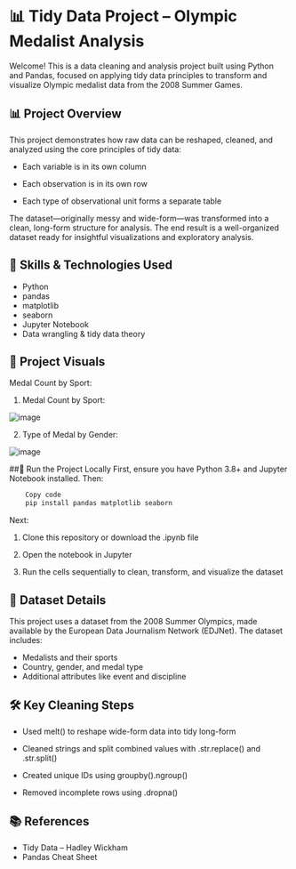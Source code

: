 
# 📊 Tidy Data Project – Olympic Medalist Analysis
Welcome! This is a data cleaning and analysis project built using Python and Pandas, focused on applying tidy data principles to transform and visualize Olympic medalist data from the 2008 Summer Games.

## 📊 Project Overview
This project demonstrates how raw data can be reshaped, cleaned, and analyzed using the core principles of tidy data:

- Each variable is in its own column

- Each observation is in its own row

- Each type of observational unit forms a separate table

The dataset—originally messy and wide-form—was transformed into a clean, long-form structure for analysis. The end result is a well-organized dataset ready for insightful visualizations and exploratory analysis.

## 🧠 Skills & Technologies Used
- Python
- pandas
- matplotlib
- seaborn
- Jupyter Notebook
- Data wrangling & tidy data theory

## 📸 Project Visuals
Medal Count by Sport:
1. Medal Count by Sport:
   
![image](https://github.com/user-attachments/assets/0f579052-09de-4007-a9a5-ff1e1d31492f)

2. Type of Medal by Gender:
   
![image](https://github.com/user-attachments/assets/bf2ec66b-3305-41f7-b364-96d829a6d2e2)

##🚀 Run the Project Locally
First, ensure you have Python 3.8+ and Jupyter Notebook installed. Then:

```bash
    Copy code
    pip install pandas matplotlib seaborn
```
Next:

1. Clone this repository or download the .ipynb file

2. Open the notebook in Jupyter

3. Run the cells sequentially to clean, transform, and visualize the dataset

## 📄 Dataset Details
This project uses a dataset from the 2008 Summer Olympics, made available by the European Data Journalism Network (EDJNet). The dataset includes:

- Medalists and their sports
- Country, gender, and medal type
- Additional attributes like event and discipline

## 🛠 Key Cleaning Steps
- Used melt() to reshape wide-form data into tidy long-form

- Cleaned strings and split combined values with .str.replace() and .str.split()

- Created unique IDs using groupby().ngroup()

- Removed incomplete rows using .dropna()

## 📚 References
- Tidy Data – Hadley Wickham
- Pandas Cheat Sheet







   

